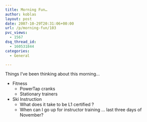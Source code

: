 ```yaml
---
title: Morning Fun…
author: koblas
layout: post
date: 2007-10-29T20:31:06+00:00
url: /p/morning-fun/103
pvc_views:
  - 1567
dsq_thread_id:
  - 160531844
categories:
  - General

---
```

Things I&#8217;ve been thinking about this morning&#8230;

* Fitness 
  * PowerTap cranks 
  * Stationary trainers 
* Ski Instruction 
  * What does it take to be L1 certified ? 
  * When can I go up for instructor training &#8230; last three days of November?
